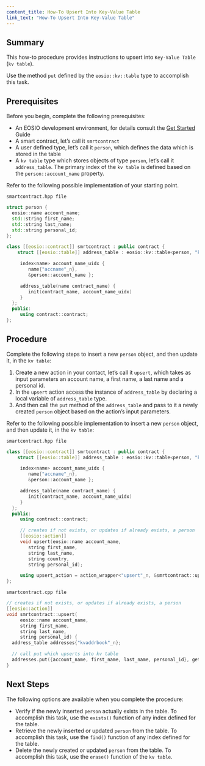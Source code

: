 ```yaml
---
content_title: How-To Upsert Into Key-Value Table
link_text: "How-To Upsert Into Key-Value Table"
---
```


## Summary

This how-to procedure provides instructions to upsert into `Key-Value Table` (`kv table`).

Use the method `put` defined by the `eosio::kv::table` type to accomplish this task.

## Prerequisites

Before you begin, complete the following prerequisites:

* An EOSIO development environment, for details consult the [Get Started](https://developers.eos.io/welcome/latest/getting-started/development-environment/introduction) Guide
* A smart contract, let’s call it `smrtcontract`
* A user defined type, let’s call it `person`, which defines the data which is stored in the table
* A `kv table` type which stores objects of type `person`, let’s call it `address_table`. The primary index of the `kv table` is defined based on the `person::account_name` property.

Refer to the following possible implementation of your starting point.

`smartcontract.hpp file`

```cpp
struct person {
  eosio::name account_name;
  std::string first_name;
  std::string last_name;
  std::string personal_id;
};

class [[eosio::contract]] smrtcontract : public contract {
    struct [[eosio::table]] address_table : eosio::kv::table<person, "kvaddrbook"_n> {

     index<name> account_name_uidx {
        name{"accname"_n},
        &person::account_name };

     address_table(name contract_name) {
        init(contract_name, account_name_uidx)
     }
  };
  public:
     using contract::contract;
};
```

## Procedure

Complete the following steps to insert a new `person` object, and then update it, in the `kv table`:

1. Create a new action in your contact, let’s call it `upsert`, which takes as input parameters an account name, a first name, a last name and a personal id.
2. In the `upsert` action access the instance of `address_table` by declaring a local variable of `address_table` type.
3. And then call the `put` method of the `address_table` and pass to it a newly created `person` object based on the action’s input parameters.

Refer to the following possible implementation to insert a new `person` object, and then update it, in the `kv table`:

`smartcontract.hpp file`

```cpp
class [[eosio::contract]] smrtcontract : public contract {
    struct [[eosio::table]] address_table : eosio::kv::table<person, "kvaddrbook"_n> {

     index<name> account_name_uidx {
        name{"accname"_n},
        &person::account_name };

     address_table(name contract_name) {
        init(contract_name, account_name_uidx)
     }
  };
  public:
     using contract::contract;

     // creates if not exists, or updates if already exists, a person
     [[eosio::action]]
     void upsert(eosio::name account_name,
        string first_name,
        string last_name,
        string country,
        string personal_id);

     using upsert_action = action_wrapper<"upsert"_n, &smrtcontract::upsert>;
};
```

`smartcontract.cpp file`

```cpp
// creates if not exists, or updates if already exists, a person
[[eosio::action]]
void smrtcontract::upsert(
     eosio::name account_name,
     string first_name,
     string last_name,
     string personal_id) {
  address_table addresses{"kvaddrbook"_n};

  // call put which upserts into kv table
  addresses.put({account_name, first_name, last_name, personal_id}, get_self());
}
```

## Next Steps

The following options are available when you complete the procedure:

* Verify if the newly inserted `person` actually exists in the table. To accomplish this task, use the `exists()` function of any index defined for the table.
* Retrieve the newly inserted or updated `person` from the table. To accomplish this task, use the `find()` function of any index defined for the table.
* Delete the newly created or updated `person` from the table. To accomplish this task, use the `erase()` function of the `kv table`.
